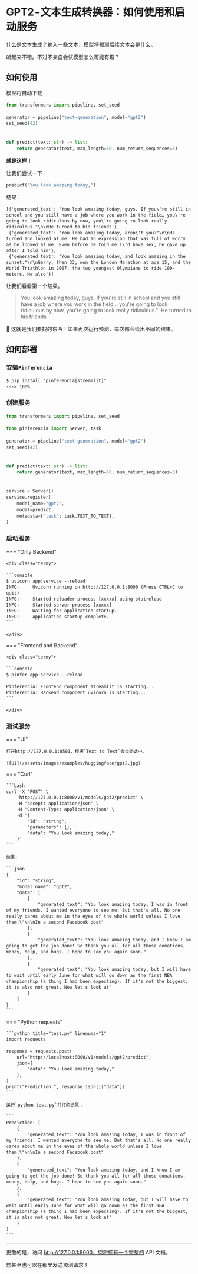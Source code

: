 # GPT2 - 文本生成转换器：如何使用和启动服务

什么是文本生成？输入一些文本，模型将预测后续文本会是什么。

听起来不错。不过不亲自尝试模型怎么可能有趣？

## 如何使用

模型将自动下载

```python
from transformers import pipeline, set_seed

generator = pipeline("text-generation", model="gpt2")
set_seed(42)


def predict(text: str) -> list:
    return generator(text, max_length=50, num_return_sequences=3)
```

**就是这样！**

让我们尝试一下：
```python
predict("You look amazing today,")
```

结果：

```
[{'generated_text': 'You look amazing today, guys. If you\'re still in school and you still have a job where you work in the field… you\'re going to look ridiculous by now, you\'re going to look really ridiculous."\n\nHe turned to his friends'},
 {'generated_text': 'You look amazing today, aren\'t you?"\n\nHe turned and looked at me. He had an expression that was full of worry as he looked at me. Even before he told me I\'d have sex, he gave up after I told him'},
 {'generated_text': 'You look amazing today, and look amazing in the sunset."\n\nGarry, then 33, won the London Marathon at age 15, and the World Triathlon in 2007, the two youngest Olympians to ride 100-meters. He also'}]
```

让我们看看第一个结果。
> You look amazing today, guys. If you're still in school and you still have a job where you work in the field… you're going to look ridiculous by now, you're going to look really ridiculous." 
> He turned to his friends

🤣 这就是我们要找的东西！如果再次运行预测，每次都会给出不同的结果。

## 如何部署

### 安装`Pinferencia`

<div class="termy">

```console
$ pip install "pinferencia[streamlit]"
---> 100%
```

</div>

### 创建服务

```python title="app.py" linenums="1" hl_lines="3 13-14"
from transformers import pipeline, set_seed

from pinferencia import Server, task

generator = pipeline("text-generation", model="gpt2")
set_seed(42)


def predict(text: str) -> list:
    return generator(text, max_length=50, num_return_sequences=3)


service = Server()
service.register(
    model_name="gpt2",
    model=predict,
    metadata={"task": task.TEXT_TO_TEXT},
)

```

### 启动服务

=== "Only Backend"

    <div class="termy">

    ```console
    $ uvicorn app:service --reload
    INFO:     Uvicorn running on http://127.0.0.1:8000 (Press CTRL+C to quit)
    INFO:     Started reloader process [xxxxx] using statreload
    INFO:     Started server process [xxxxx]
    INFO:     Waiting for application startup.
    INFO:     Application startup complete.
    ```

    </div>

=== "Frontend and Backend"

    <div class="termy">

    ```console
    $ pinfer app:service --reload

    Pinferencia: Frontend component streamlit is starting...
    Pinferencia: Backend component uvicorn is starting...
    ```

    </div>

### 测试服务

=== "UI"

    打开http://127.0.0.1:8501，模板`Text to Text`会自动选中。

    ![UI](/assets/images/examples/huggingface/gpt2.jpg)

=== "Curl"

    ```bash
    curl -X 'POST' \
        'http://127.0.0.1:8000/v1/models/gpt2/predict' \
        -H 'accept: application/json' \
        -H 'Content-Type: application/json' \
        -d '{
            "id": "string",
            "parameters": {},
            "data": "You look amazing today,"
        }'
    ```

    结果:

    ```json
    {
        "id": "string",
        "model_name": "gpt2",
        "data": [
            {
                "generated_text": "You look amazing today, I was in front of my friends. I wanted everyone to see me. But that's all. No one really cares about me in the eyes of the whole world unless I love them.\"\n\nIn a second Facebook post"
            },
            {
                "generated_text": "You look amazing today, and I know I am going to get the job done! So thank you all for all those donations, money, help, and hugs. I hope to see you again soon."
            },
            {
                "generated_text": "You look amazing today, but I will have to wait until early June for what will go down as the first NBA championship (a thing I had been expecting). If it's not the biggest, it is also not great. Now let's look at"
            }
        ]
    }
    ```

=== "Python requests"

    ```python title="test.py" linenums="1"
    import requests

    response = requests.post(
        url="http://localhost:8000/v1/models/gpt2/predict",
        json={
            "data": "You look amazing today,"
        },
    )
    print("Prediction:", response.json()["data"])
    ```

    运行`python test.py`并打印结果：

    ```
    Prediction: [
        {
            "generated_text": "You look amazing today, I was in front of my friends. I wanted everyone to see me. But that's all. No one really cares about me in the eyes of the whole world unless I love them.\"\n\nIn a second Facebook post"
        },
        {
            "generated_text": "You look amazing today, and I know I am going to get the job done! So thank you all for all those donations, money, help, and hugs. I hope to see you again soon."
        },
        {
            "generated_text": "You look amazing today, but I will have to wait until early June for what will go down as the first NBA championship (a thing I had been expecting). If it's not the biggest, it is also not great. Now let's look at"
        }
    ]
    ```

---

更酷的是，访问 http://127.0.0.1:8000，您将拥有一个完整的 API 文档。

您甚至也可以在那里发送预测请求！
